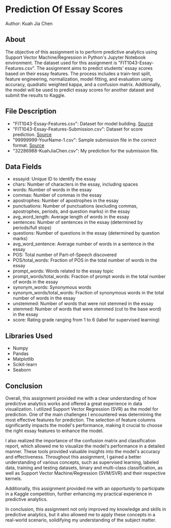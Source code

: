 # Prediction Of Essay Scores

Author: Kuah Jia Chen

## About
The objective of this assignment is to perform predictive analytics using Support Vector Machine/Regression in Python's Jupyter Notebook environment. The dataset used for this assignment is "FIT1043-Essay-Features.csv". The assignment aims to predict students' essay scores based on their essay features. The process includes a train-test split, feature engineering, normalization, model fitting, and evaluation using accuracy, quadratic weighted kappa, and a confusion matrix. Additionally, the model will be used to predict essay scores for another dataset and submit the results to Kaggle.

## File Description
- "FIT1043-Essay-Features.csv": Dataset for model building. [Source](https://www.kaggle.com/c/mum-fit1043-s1-2021/data)
- "FIT1043-Essay-Features-Submission.csv": Dataset for score prediction. [Source](https://www.kaggle.com/c/mum-fit1043-s1-2021/data)
- "99999999-YourName-1.csv": Sample submission file in the correct format. [Source](https://www.kaggle.com/c/mum-fit1043-s1-2021/data)
- "32286988-KuahJiaChen.csv": My prediction for the submission file.

## Data Fields
- essayid: Unique ID to identify the essay
- chars: Number of characters in the essay, including spaces
- words: Number of words in the essay
- commas: Number of commas in the essay
- apostrophes: Number of apostrophes in the essay
- punctuations: Number of punctuations (excluding commas, apostrophes, periods, and question marks) in the essay
- avg_word_length: Average length of words in the essay
- sentences: Number of sentences in the essay (determined by periods/full stops)
- questions: Number of questions in the essay (determined by question marks)
- avg_word_sentence: Average number of words in a sentence in the essay
- POS: Total number of Part-of-Speech discovered
- POS/total_words: Fraction of POS in the total number of words in the essay
- prompt_words: Words related to the essay topic
- prompt_words/total_words: Fraction of prompt words in the total number of words in the essay
- synonym_words: Synonymous words
- synonym_words/total_words: Fraction of synonymous words in the total number of words in the essay
- unstemmed: Number of words that were not stemmed in the essay
- stemmed: Number of words that were stemmed (cut to the base word) in the essay
- score: Rating grade ranging from 1 to 6 (label for supervised learning)

## Libraries Used
- Numpy
- Pandas
- Matplotlib
- Scikit-learn
- Seaborn

## Conclusion
Overall, this assignment provided me with a clear understanding of how predictive analytics works and offered a great experience in data visualization. I utilized Support Vector Regression (SVR) as the model for prediction. One of the main challenges I encountered was determining the most effective features for prediction. The selection of feature columns significantly impacts the model's performance, making it crucial to choose the right essay features to enhance the model.

I also realized the importance of the confusion matrix and classification report, which allowed me to visualize the model's performance in a detailed manner. These tools provided valuable insights into the model's accuracy and effectiveness. Throughout this assignment, I gained a better understanding of various concepts, such as supervised learning, labeled data, training and testing datasets, binary and multi-class classification, as well as Support Vector Machine/Regression (SVM/SVR) and their respective kernels.

Additionally, this assignment provided me with an opportunity to participate in a Kaggle competition, further enhancing my practical experience in predictive analytics.

In conclusion, this assignment not only improved my knowledge and skills in predictive analytics, but it also allowed me to apply these concepts in a real-world scenario, solidifying my understanding of the subject matter.
